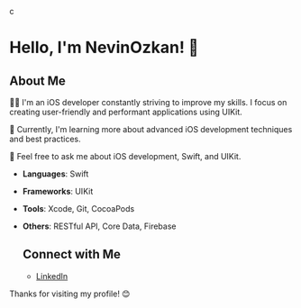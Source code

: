 c
# Hello, I'm NevinOzkan! 👋

## About Me

👨‍💻 I'm an iOS developer constantly striving to improve my skills. I focus on creating user-friendly and performant applications using UIKit.

🌱 Currently, I'm learning more about advanced iOS development techniques and best practices.

💬 Feel free to ask me about iOS development, Swift, and UIKit.

- **Languages**: Swift
- **Frameworks**: UIKit
- **Tools**: Xcode, Git, CocoaPods
- **Others**: RESTful API, Core Data, Firebase

  ## Connect with Me
  - [LinkedIn](https://www.linkedin.com/in/nevin-özkan-5592a1257)

Thanks for visiting my profile! 😊
